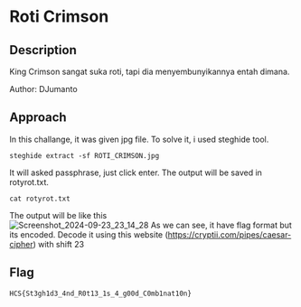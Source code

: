 # Roti Crimson
## Description
King Crimson sangat suka roti, tapi dia menyembunyikannya entah dimana.

Author: DJumanto
## Approach
In this challange, it was given jpg file. To solve it, i used steghide tool. <br>
```
steghide extract -sf ROTI_CRIMSON.jpg
``` 
It will asked passphrase, just click enter. The output will be saved in rotyrot.txt. <br>
```
cat rotyrot.txt
```
The output will be like this <br>
![Screenshot_2024-09-23_23_14_28](https://github.com/user-attachments/assets/a79d21ae-6698-4a55-b277-afa5d025cf43)
As we can see, it have flag format but its encoded. Decode it using this website (https://cryptii.com/pipes/caesar-cipher) with shift 23
## Flag
```
HCS{St3gh1d3_4nd_R0t13_1s_4_g00d_C0mb1nat10n}
```
